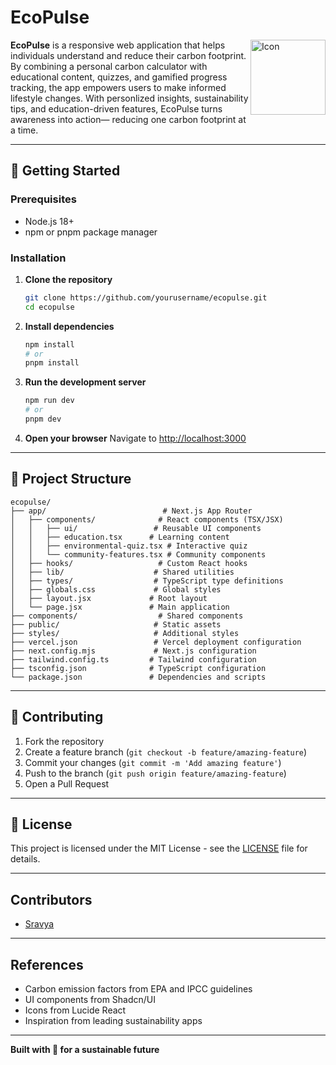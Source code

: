 # EcoPulse 

<img width="120" alt="Icon" src="app/favicon.ico" align="right" />

**EcoPulse** is a responsive web application that helps individuals understand and reduce their carbon footprint. By combining a personal carbon calculator with educational content, quizzes, and gamified progress tracking, the app empowers users to make informed lifestyle changes. With personlized insights, sustainability tips, and education-driven features, EcoPulse turns awareness into action— reducing one carbon footprint at a time.

---

<!-- ## Table of Contents
1. [Introduction](#introduction)  
2. [Motivation](#motivation)  
3. [Problem Definition](#problem-definition)  
4. [Objectives](#objectives)  
5. [Proposed Methodology](#proposed-methodology)  
6. [Result and Discussions](#result-and-discussions)  
7. [Conclusion and Learning Outcome](#conclusion-and-learning-outcome)  
8. [Future Enhancements](#future-enhancements)  
9. [Contributors](#contributors)  
10. [References](#references)  
11. [Additional Sections](#additional-sections)
---

## Introduction

### 🌟 Features

#### Core Functionality
- **Carbon Footprint Calculator**: Calculate daily emissions across transportation, energy, and diet categories  
- **Goal Setting & Tracking**: Set personal sustainability targets with progress monitoring  
- **Educational Content**: Interactive learning modules, quizzes, and sustainability tips  
- **Personalized Recommendations**: AI-powered suggestions based on user patterns  

#### User Experience
- **Responsive Design**: Fully responsive interface optimized for all devices (mobile, tablet, desktop)  
- **Modern UI**: Clean, intuitive interface built with React, Tailwind CSS and Shadcn/UI  
- **Interactive Learning**: Engaging environmental quiz with instant feedback  
- **Community Features**: Global community engagement and support system  

---

## Motivation

With increasing awareness about climate change, individuals need accessible tools to understand and reduce their carbon footprints. Ecopulse empowers users to monitor emissions and adopt eco-friendly habits through interactive learning and practical tools.

---

## Problem Definition

Many existing carbon tracking apps are either too complex or lack engagement features. Ecopulse addresses this by providing an intuitive, educational platform with interactive features and immediate feedback.

---

## Objectives

- Provide accurate carbon footprint calculation across transportation, energy, and diet  
- Visualize emission trends and progress  
- Encourage sustainable behavior via interactive learning and personalized recommendations  
- Offer educational content with immediate feedback through quizzes and tips  
- Create an engaging community-driven platform for sustainability  

---

## Proposed Methodology

### 🛠️ Tech Stack

#### Frontend
- **React 18** - Modern React with hooks and functional components  
- **Next.js 14** - Full-stack React framework with App Router  
- **JavaScript (ES6+)** - Modern JavaScript without TypeScript
- **TypeScript** - For enhanced type safety, configuration and developer experience  
- **Tailwind CSS** - Utility-first CSS framework for responsive design  
- **Shadcn/UI** - High-quality, accessible UI components  
- **Lucide React** - Beautiful, customizable icons  

#### Development Tools
- **ESLint** - Code linting and formatting  
- **Prettier** - Code formatting  
- **Git** - Version control  


#### Deployment
- **Vercel** - Optimized for Vercel deployment  
- **Vercel Analytics** - Performance monitoring  
- **Environment Variables** - Secure configuration management  

---

## Result and Discussions

### Key Components

#### Environmental Quiz
- Responsive design optimized for all screen sizes
- Interactive multiple-choice questions with immediate feedback
- Detailed explanations for each answer
- Progress tracking and score calculation
- Share functionality for quiz results

#### Carbon Calculator
- Multi-step form with transportation, energy, and diet inputs  
- Real-time emission calculations using standardized factors  
- Personalized recommendations based on results  
- Data persistence and history tracking  

#### Community Features
- Eco-movement engagement
- Social sharing capabilities

### Emission Calculation Methodology

The application uses scientifically-backed emission factors:

- **Transportation**: Based on fuel consumption and vehicle efficiency  
- **Energy**: Electricity and gas consumption with renewable energy adjustments  
- **Diet**: Food carbon footprint based on dietary patterns and local sourcing  

All calculations follow international standards and are regularly updated to reflect current emission factors.

---

## Conclusion and Learning Outcome

Ecopulse successfully combines data-driven emission calculations with engaging educational content, helping users better understand their impact and motivating positive change. Development deepened understanding of React, API design, and sustainable technology.

---

## Future Enhancements

- **Database Integration**: PostgreSQL/MongoDB for production data storage  
- **Dashboard**: Dashboard with emission overviews, progress visuals, quick actions, and achievement highlights
- **Real-time Analytics**: Visual dashboards with emission trends, global benchmarking, category breakdowns  
- **Achievement System**: Earn badges and level up through eco-friendly actions    
- **Mobile App**: React Native version for iOS and Android  
- **Social Features**: Enhanced community features and friend connections  
- **AI Recommendations**: Machine learning for personalized suggestions  
- **Carbon Offsetting**: Integration with offset providers  
- **IoT Integration**: Connect with smart home devices for automatic tracking 

---
-->

## 🚀 Getting Started 


### Prerequisites
- Node.js 18+  
- npm or pnpm package manager  

### Installation

1. **Clone the repository**
   ```bash
   git clone https://github.com/yourusername/ecopulse.git
   cd ecopulse
   ```

2. **Install dependencies**
   ```bash
   npm install
   # or
   pnpm install
   ```

3. **Run the development server**
   ```bash
   npm run dev
   # or
   pnpm dev
   ```

4. **Open your browser**
   Navigate to [http://localhost:3000](http://localhost:3000)

---

## 📁 Project Structure

```
ecopulse/
├── app/                          # Next.js App Router
│   ├── components/              # React components (TSX/JSX)
│   │   ├── ui/                 # Reusable UI components
│   │   ├── education.tsx      # Learning content
│   │   ├── environmental-quiz.tsx # Interactive quiz
│   │   └── community-features.tsx # Community components
│   ├── hooks/                   # Custom React hooks
│   ├── lib/                    # Shared utilities
│   ├── types/                  # TypeScript type definitions
│   ├── globals.css             # Global styles
│   ├── layout.jsx             # Root layout
│   └── page.jsx               # Main application
├── components/                  # Shared components
├── public/                     # Static assets
├── styles/                     # Additional styles
├── vercel.json                 # Vercel deployment configuration
├── next.config.mjs             # Next.js configuration
├── tailwind.config.ts         # Tailwind configuration
├── tsconfig.json              # TypeScript configuration
└── package.json               # Dependencies and scripts
```


<!--

## 📁 Project Structure

```
ecopulse/
├── app/                          # Next.js App Router
│   ├── components/              # React components (TSX/JSX)
│   │   ├── ui/                 # Reusable UI components
│   │   ├── dashboard.tsx       # Main dashboard
│   │   ├── carbon-calculator.jsx # Emission calculator
│   │   ├── analytics.tsx       # Data visualization
│   │   ├── achievements.tsx    # Badge system
│   │   ├── goals.tsx          # Goal management
│   │   ├── education.tsx      # Learning content
│   │   ├── environmental-quiz.tsx # Interactive quiz
│   │   ├── community-features.tsx # Community components
│   │   └── auth-provider.jsx   # Authentication context
│   ├── hooks/                   # Custom React hooks
│   ├── lib/                    # Shared utilities
│   ├── types/                  # TypeScript type definitions
│   ├── globals.css             # Global styles
│   ├── layout.jsx             # Root layout
│   └── page.jsx               # Main application
├── components/                  # Shared components
├── public/                     # Static assets
├── styles/                     # Additional styles
├── vercel.json                 # Vercel deployment configuration
├── next.config.mjs             # Next.js configuration
├── tailwind.config.ts         # Tailwind configuration
├── tsconfig.json              # TypeScript configuration
└── package.json               # Dependencies and scripts
```

## 🔧 API Endpoints

### Carbon Calculations
- `POST /api/carbon/calculations` - Save new calculation
- `GET /api/carbon/calculations?userId={id}` - Get user's calculation history

### User Management
- `GET /api/users/profile?userId={id}` - Get user profile
- `PUT /api/users/profile` - Update user profile

### Goals
- `GET /api/goals?userId={id}` - Get user's goals
- `POST /api/goals` - Create new goal
- `PUT /api/goals` - Update goal progress

### Achievements
- `GET /api/achievements?userId={id}` - Get user's badges
- `POST /api/achievements` - Award badge to user 

-->

---

<!--## 🔐 Authentication 

### Auth0 Integration
The application supports Auth0 authentication for production use:

1. **Setup Auth0 Account**
   - Create an Auth0 account at [auth0.com](https://auth0.com)
   - Create a new Single Page Application
   - Configure allowed callback URLs and logout URLs

2. **Environment Variables**
   ```bash
   NEXT_PUBLIC_AUTH0_DOMAIN=your-domain.auth0.com
   NEXT_PUBLIC_AUTH0_CLIENT_ID=your-client-id
   AUTH0_CLIENT_SECRET=your-client-secret
   ```

3. **Demo Mode Fallback**
   - App works without Auth0 configuration
   - Uses demo user for development and testing
   - Seamless transition to Auth0 when configured -->

## 🤝 Contributing

1. Fork the repository
2. Create a feature branch (`git checkout -b feature/amazing-feature`)
3. Commit your changes (`git commit -m 'Add amazing feature'`)
4. Push to the branch (`git push origin feature/amazing-feature`)
5. Open a Pull Request

---

## 📄 License

This project is licensed under the MIT License - see the [LICENSE](LICENSE) file for details.

---

## Contributors

- [Sravya](https://github.com/flurry101)

---

## References

- Carbon emission factors from EPA and IPCC guidelines  
- UI components from Shadcn/UI  
- Icons from Lucide React  
- Inspiration from leading sustainability apps  

---

**Built with 💚 for a sustainable future**
